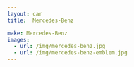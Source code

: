 ```yaml
---
layout: car
title:  Mercedes-Benz

make: Mercedes-Benz
images:
  - url: /img/mercedes-benz.jpg
  - url: /img/mercedes-benz-emblem.jpg
---
```

